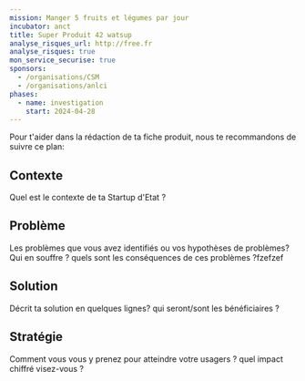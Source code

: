 ```yaml
---
mission: Manger 5 fruits et légumes par jour
incubator: anct
title: Super Produit 42 watsup
analyse_risques_url: http://free.fr
analyse_risques: true
mon_service_securise: true
sponsors:
  - /organisations/CSM
  - /organisations/anlci
phases:
  - name: investigation
    start: 2024-04-28
---
```

Pour t'aider dans la rédaction de ta fiche produit, nous te recommandons de suivre ce plan: 

## Contexte

Quel est le contexte de ta Startup d'Etat ?

## Problème

Les problèmes que vous avez identifiés ou vos hypothèses de problèmes? Qui en souffre ? quels sont les conséquences de ces problèmes ?fzefzef

## Solution

Décrit ta solution en quelques lignes? qui seront/sont les bénéficiaires ?

## Stratégie

Comment vous vous y prenez pour atteindre votre usagers ? quel impact chiffré visez-vous ?
